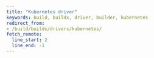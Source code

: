 ```yaml
---
title: "Kubernetes driver"
keywords: build, buildx, driver, builder, kubernetes
redirect_from:
- /build/buildx/drivers/kubernetes/
fetch_remote:
  line_start: 2
  line_end: -1
---
```

